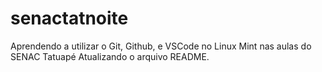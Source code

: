 # senactatnoite
Aprendendo a utilizar o Git, Github, e VSCode no Linux Mint nas aulas do SENAC Tatuapé
Atualizando o arquivo README.

